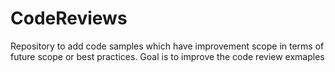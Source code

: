 # CodeReviews
Repository to add code samples which have improvement scope in terms of future scope or best practices.
Goal is to improve the code review exmaples

